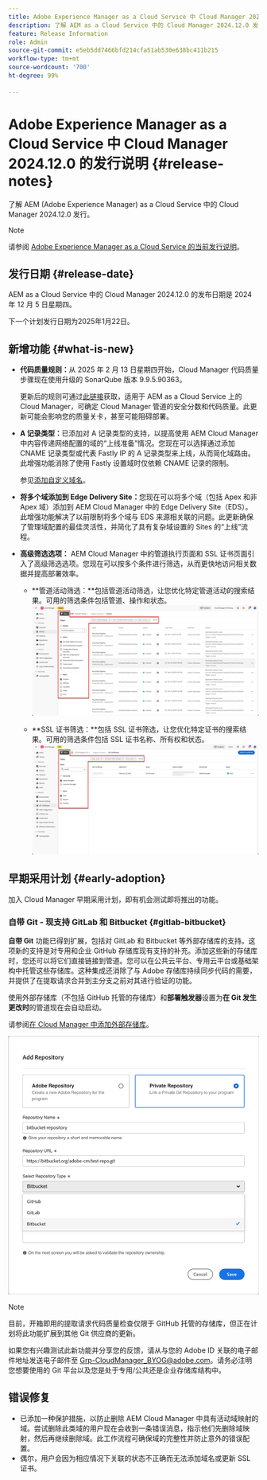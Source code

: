 ```yaml
---
title: Adobe Experience Manager as a Cloud Service 中 Cloud Manager 2024.12.0 的发行说明
description: 了解 AEM as a Cloud Service 中的 Cloud Manager 2024.12.0 发行。
feature: Release Information
role: Admin
source-git-commit: e5eb5dd7466bfd214cfa51ab530e638bc411b215
workflow-type: tm+mt
source-wordcount: '700'
ht-degree: 99%

---
```


# Adobe Experience Manager as a Cloud Service 中 Cloud Manager 2024.12.0 的发行说明 {#release-notes}

了解 AEM (Adobe Experience Manager) as a Cloud Service 中的 Cloud Manager 2024.12.0 发行。

>[!NOTE]
>
>请参阅 [Adobe Experience Manager as a Cloud Service 的当前发行说明](/help/release-notes/release-notes-cloud/release-notes-current.md)。

## 发行日期 {#release-date}

AEM as a Cloud Service 中的 Cloud Manager 2024.12.0 的发布日期是 2024 年 12 月 5 日星期四。

下一个计划发行日期为2025年1月22日。


## 新增功能 {#what-is-new}

* **代码质量规则：**&#x200B;从 2025 年 2 月 13 日星期四开始，Cloud Manager 代码质量步骤现在使用升级的 SonarQube 版本 9.9.5.90363。

  更新后的规则可通过[此链接](/help/implementing/cloud-manager/code-quality-testing.md#understanding-code-quality-rules)获取，适用于 AEM as a Cloud Service 上的 Cloud Manager，可确定 Cloud Manager 管道的安全分数和代码质量。此更新可能会影响您的质量关卡，甚至可能阻碍部署。

<!-- * **Java 21 support:** Customers can now optionally build with Java 17 or Java 21, benefiting from performance improvements and new language features. See [Build environment](/help/implementing/cloud-manager/getting-access-to-aem-in-cloud/build-environment-details.md) for configuration steps, including updating your Maven project description, and certain library versions. When the build version is set to Java 17 or Java 21, the runtime defaults to Java 21.

    Starting February 2025, sandboxes and dev environments upgrade to the Java 21 runtime, regardless of the build version (Java 8, 11, 17, or 21). Production environments follow with an upgrade in April 2025. -->

* **A 记录类型：**&#x200B;已添加对 A 记录类型的支持，以提高使用 AEM Cloud Manager 中内容传递网络配置的域的“上线准备”情况。您现在可以选择通过添加 CNAME 记录类型或代表 Fastly IP 的 A 记录类型来上线，从而简化域路由。此增强功能消除了使用 Fastly 设置域时仅依赖 CNAME 记录的限制。

  参见[添加自定义域名](/help/implementing/cloud-manager/custom-domain-names/add-custom-domain-name.md)。<!-- CMGR-63076 -->

<!-- * The AEM Code Quality step now uses SonarQube 9.9 Server, replacing the older 7.4 version. This upgrade brings additional security, performance, and code quality checks, offering more comprehensive analysis and coverage for your projects. -->

* **将多个域添加到 Edge Delivery Site：**&#x200B;您现在可以将多个域（包括 Apex 和非 Apex 域）添加到 AEM Cloud Manager 中的 Edge Delivery Site（EDS）。此增强功能解决了以前限制将多个域与 EDS 来源相关联的问题。此更新确保了管理域配置的最佳灵活性，并简化了具有复杂域设置的 Sites 的“上线”流程。<!-- CMGR-63007 -->

* **高级筛选选项：** AEM Cloud Manager 中的管道执行页面和 SSL 证书页面引入了高级筛选选项。您现在可以按多个条件进行筛选，从而更快地访问相关数据并提高部署效率。<!-- CMGR-26263 -->

   * **管道活动筛选：**包括管道活动筛选，让您优化特定管道活动的搜索结果。可用的筛选条件包括管道、操作和状态。
     ![管道活动筛选](/help/implementing/cloud-manager/assets/filters-pipeline.png)


   * **SSL 证书筛选：**包括 SSL 证书筛选，让您优化特定证书的搜索结果。可用的筛选条件包括 SSL 证书名称、所有权和状态。
     ![SSL 证书筛选](/help/implementing/cloud-manager/assets/filters-ssl-certificates.png)

## 早期采用计划 {#early-adoption}

加入 Cloud Manager 早期采用计划，即有机会测试即将推出的功能。

### 自带 Git - 现支持 GitLab 和 Bitbucket {#gitlab-bitbucket}

<!-- BOTH CS & AMS -->

**自带 Git** 功能已得到扩展，包括对 GitLab 和 Bitbucket 等外部存储库的支持。这项新的支持是对专用和企业 GitHub 存储库现有支持的补充。添加这些新的存储库时，您还可以将它们直接链接到管道。您可以在公共云平台、专用云平台或基础架构中托管这些存储库。这种集成还消除了与 Adobe 存储库持续同步代码的需要，并提供了在提取请求合并到主分支之前对其进行验证的功能。

使用外部存储库（不包括 GitHub 托管的存储库）和&#x200B;**部署触发器**&#x200B;设置为&#x200B;**在 Git 发生更改时**&#x200B;的管道现在会自动启动。

请参阅[在 Cloud Manager 中添加外部存储库](/help/implementing/cloud-manager/managing-code/external-repositories.md)。

![添加“存储库”对话框](/help/implementing/cloud-manager/release-notes/assets/repositories-add-release-notes.png)

>[!NOTE]
>
>目前，开箱即用的提取请求代码质量检查仅限于 GitHub 托管的存储库，但正在计划将此功能扩展到其他 Git 供应商的更新。

如果您有兴趣测试此新功能并分享您的反馈，请从与您的 Adobe ID 关联的电子邮件地址发送电子邮件至 [Grp-CloudManager_BYOG@adobe.com](mailto:Grp-CloudManager_BYOG@adobe.com)。请务必注明您想要使用的 Git 平台以及您是处于专用/公共还是企业存储库结构中。

## 错误修复

* 已添加一种保护措施，以防止删除 AEM Cloud Manager 中具有活动域映射的域。尝试删除此类域的用户现在会收到一条错误消息，指示他们先删除域映射，然后再继续删除域。此工作流程可确保域的完整性并防止意外的错误配置。<!-- CMGR-63033 -->
* 偶尔，用户会因为相应情况下关联的状态不正确而无法添加域名或更新 SSL 证书。<!-- CMGR-62816 -->


<!-- ## Known issues {#known-issues} -->
